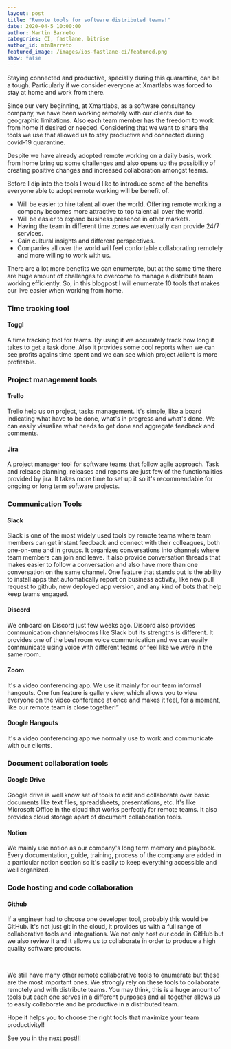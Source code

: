 ```yaml
---
layout: post
title: "Remote tools for software distributed teams!"
date: 2020-04-5 10:00:00
author: Martin Barreto
categories: CI, fastlane, bitrise
author_id: mtnBarreto
featured_image: /images/ios-fastlane-ci/featured.png
show: false
---
```


 Staying connected and productive, specially during this quarantine, can be a tough. Particularly if we consider everyone at Xmartlabs was forced to stay at home and work from there.

Since our very beginning, at Xmartlabs, as a software consultancy company, we have been working remotely with our clients due to geographic limitations. Also each team member has the freedom to work from home if desired or needed.
Considering that we want to share the tools we use that allowed us to stay productive and connected during covid-19 quarantine.

Despite we have already adopted remote working on a daily basis, work from home bring up some challenges and also opens up the possibility of creating positive changes and increased collaboration amongst teams.

Before I dip into the tools I would like to introduce some of the benefits everyone able to adopt remote working will be benefit of.

* Will be easier to hire talent all over the world. Offering remote working a company becomes more attractive to top talent all over the world.
* Will be easier to expand business presence in other markets.
* Having the team in different time zones we eventually can provide 24/7 services.
* Gain cultural insights and different perspectives.
* Companies all over the world will feel confortable collaborating remotely and more willing to work with us.

There are a lot more benefits we can enumerate, but at the same time there are huge amount of challenges to overcome to manage a distribute team working efficiently.
So, in this blogpost I will enumerate 10 tools that makes our live easier when working from home.

### Time tracking tool

#### Toggl

A time tracking tool for teams. By using it we accurately track how long it takes to get a task done. Also it provides some cool reports when we can see profits agains time spent and we can see which project /client is more profitable.

### Project management tools

#### Trello

Trello help us on project, tasks management. It's simple, like a board indicating what have to be done, what's in progress and what's done. We can easily visualize what needs to get done and aggregate feedback and comments.

#### Jira

A project manager tool for software teams that follow agile approach. Task and release planning, releases and reports are just few of the functionalities provided by jira. It takes more time to set up it so it's recommendable for ongoing or long term software projects.

### Communication Tools

#### Slack

Slack is one of the most widely used tools by remote teams where team members can get instant feedback and connect with their colleagues, both one-on-one and in groups. It organizes conversations into channels where team members can join and leave. It also provide conversation threads that makes easier to follow a conversation and also have more than one conversation on the same channel.
One feature that stands out is the ability to install apps that automatically report on business activity, like new pull request to github, new deployed app version, and any kind of bots that help keep teams engaged.

#### Discord

We onboard on Discord just few weeks ago. Discord also provides communication channels/rooms like Slack but its strengths is different. It provides one of the best room voice communication and we can easily communicate using voice with different teams or feel like we were in the same room.  

#### Zoom

It's a video conferencing app. We use it mainly for our team informal hangouts. One fun feature is gallery view, which allows you to view everyone on the video conference at once and makes it feel, for a moment, like our remote team is close together!”

#### Google Hangouts

It's a video conferencing app we normally use to work and communicate with our clients.


### Document collaboration tools

#### Google Drive

Google drive is well know set of tools to edit and collaborate over basic documents like text files, spreadsheets, presentations, etc. It's like Microsoft Office in the cloud that works perfectly for remote teams. It also provides cloud storage apart of document collaboration tools.

#### Notion

We mainly use notion as our company's long term memory and playbook. Every documentation, guide, training, process of the company are added in a particular notion section so it's easily to keep everything accessible and well organized.

### Code hosting and code collaboration

#### Github

If a engineer had to choose one developer tool, probably this would be GitHub. It's not just git in the cloud, it provides us with a full range of collaborative tools and integrations. We not only host our code in GitHub but we also review it and it allows us to collaborate in order to produce a high quality software products.


&nbsp;

We still have many other remote collaborative tools to enumerate but these are the most important ones.
We strongly rely on these tools to collaborate remotely and with distribute teams.
You may think, this is a huge amount of tools but each one serves in a different purposes and all together allows us to easily collaborate and be productive in a distributed team.

Hope it helps you to choose the right tools that maximize your team productivity!!

See you in the next post!!!

